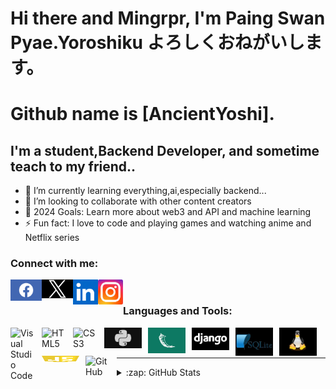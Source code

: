 # Hi there and Mingrpr, I'm Paing Swan Pyae.Yoroshiku よろしくおねがいします。
# Github name is [AncientYoshi].

## I'm a student,Backend Developer, and sometime teach to my friend..

- 🌱 I’m currently learning everything,ai,especially backend...
- 👯 I’m looking to collaborate with other content creators
- 🥅 2024 Goals: Learn more about web3 and API and machine learning
- ⚡ Fun fact: I love to code and playing games and watching anime and Netflix series

### Connect with me:
  <a href="https://www.facebook.com/profile.php?id=100044842277654&mibextid=b06tZ0"
    ><img align="left"
      src="facebook.png"
      style="width: 50px;"
  /></a>
  <a href="https://twitter.com/Yuno_Pai?t=6OSuxquECtplY6aCfUnpIA&s=09"
    ><img align="left"
      src="x.png"
      style="width: 50px;"
  /></a>
<a href="https://www.linkedin.com/in/paing-swan-pyae-a29495270"
    ><img align="left"
      src="linkedin.png"
      style="width: 40px;"
  /></a>
  <a href="https://instagram.com/pai_swan_pyae?utm_source=qr&igshid=MzNlNGNkZWQ4Mg%3D%3D"
    ><img align="left"
      src="instagram.png"
      style="width: 40px;"
  /></a>
&nbsp;&nbsp;
<br/>

### Languages and Tools:

<img align="left" alt="Visual Studio Code" width="40px" src="https://cdn.jsdelivr.net/gh/devicons/devicon/icons/vscode/vscode-original.svg" style="padding-right:10px;" />
<img align="left" alt="HTML5" width="40px" src="https://cdn.jsdelivr.net/gh/devicons/devicon/icons/html5/html5-original.svg" style="padding-right:10px;" />
<img align="left" alt="CSS3" width="40px" src="https://cdn.jsdelivr.net/gh/devicons/devicon/icons/css3/css3-original.svg" style="padding-right:10px;" />

<img align="left" alt="Python" width="60px" src="python.png" style="padding-right:10px;" />

<img align="left" alt="Flask" width="60px" src="flask.png" style="padding-right:10px;" />

<img align="left" alt="Django" width="60px" src="django.png" style="padding-right:10px;" />

<img align="left" alt="Sqlite" width="60px" src="sqlite.png" style="padding-right:10px;" />

<img align="left" alt="Linux" width="60px" src="linux.png" style="padding-right:10px;" />

<img align="left" alt="Linux" width="60px" src="javascript-1.svg" style="padding-right:10px; wide:10px; height:10px" />

<img align="left" alt="GitHub" width="40px" src="https://user-images.githubusercontent.com/3369400/139447912-e0f43f33-6d9f-45f8-be46-2df5bbc91289.png" style="padding-right:10px;" />


<br />
<br />

---



<details>
  <summary>:zap: GitHub Stats</summary>

  <img align="left" alt="AncientYoshi's GitHub Stats" src="https://github-readme-stats.vercel.app/api?username=AncientYoshi&show_icons=true&hide_border=false&title_color=ff652f&icon_color=FFE400&bg_color=09131B&text_color=ffffff&border_color=0c1a25" />

</details>

[facebook]: https://www.facebook.com/profile.php?id=100044842277654&mibextid=b06tZ0
